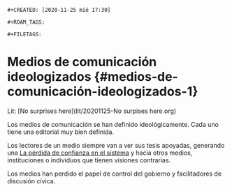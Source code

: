 ```{=org}
#+CREATED: [2020-11-25 mié 17:30]
```
```{=org}
#+ROAM_TAGS: 
```
```{=org}
#+FILETAGS: 
```
# Medios de comunicación ideologizados {#medios-de-comunicación-ideologizados-1}

Lit: [No surprises here](lit/20201125-No surpises here.org)

Los medios de comunicación se han definido ideológicamente. Cada uno
tiene una editorial muy bien definida.

Los lectores de un medio siempre van a ver sus tesis apoyadas, generando
una [La pérdida de confianza en el
sistema](202011171059-la_perdida_de_confianza_en_el_sistema.org) y hacia
otros medios, instituciones o individuos que tienen visiones contrarias.

Los medios han perdido el papel de control del gobierno y facilitadores
de discusión cívica.
